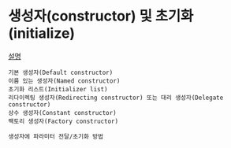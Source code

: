 # 생성자(constructor) 및 초기화(initialize)
[설명](https://blog.naver.com/pjt3591oo/222314071657)

```
기본 생성자(Default constructor)
이름 있는 생성자(Named constructor)
초기화 리스트(Initializer list)
리다이렉팅 생성자(Redirecting constructor) 또는 대리 생성자(Delegate constructor)
상수 생성자(Constant constructor)
팩토리 생성자(Factory constructor)
```

```
생성자에 파라미터 전달/초기화 방법
```

